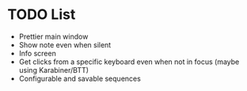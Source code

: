 #  TODO List
- Prettier main window
- Show note even when silent
- Info screen
- Get clicks from a specific keyboard even when not in focus (maybe using Karabiner/BTT)
- Configurable and savable sequences

